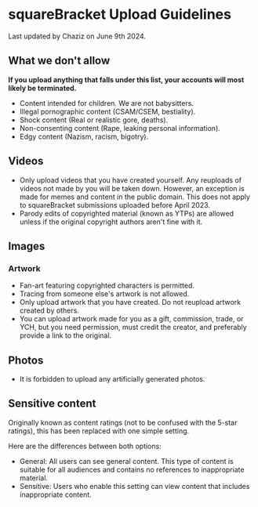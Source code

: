 # squareBracket Upload Guidelines 
Last updated by Chaziz on June 9th 2024.

## What we don't allow
**If you upload anything that falls under this list, your accounts will most likely be terminated.**

* Content intended for children. We are not babysitters.
* Illegal pornographic content (CSAM/CSEM, bestiality).
* Shock content (Real or realistic gore, deaths).
* Non-consenting content (Rape, leaking personal information).
* Edgy content (Nazism, racism, bigotry).

## Videos
* Only upload videos that you have created yourself. Any reuploads of videos not made by you will be taken down. However, an exception is made for memes and content in the public domain. This does not apply to squareBracket submissions uploaded before April 2023.
* Parody edits of copyrighted material (known as YTPs) are allowed unless if the original copyright authors aren't fine with it.

## Images
### Artwork
* Fan-art featuring copyrighted characters is permitted.
* Tracing from someone else's artwork is not allowed.
* Only upload artwork that you have created. Do not reupload artwork created by others.
* You can upload artwork made for you as a gift, commission, trade, or YCH, but you need permission, must credit the creator, and preferably provide a link to the original.
## Photos
* It is forbidden to upload any artificially generated photos.

## Sensitive content
Originally known as content ratings (not to be confused with the 5-star ratings), this has been replaced with one simple setting.

Here are the differences between both options:

* General: All users can see general content. This type of content is suitable for all audiences and contains no references to inappropriate material.
* Sensitive: Users who enable this setting can view content that includes inappropriate content.